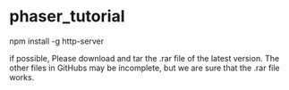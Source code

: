 # phaser_tutorial
npm install -g http-server

if possible, Please download and tar the .rar file of the latest version. 
The other files in GitHubs may be incomplete, but we are sure that the .rar file works.
